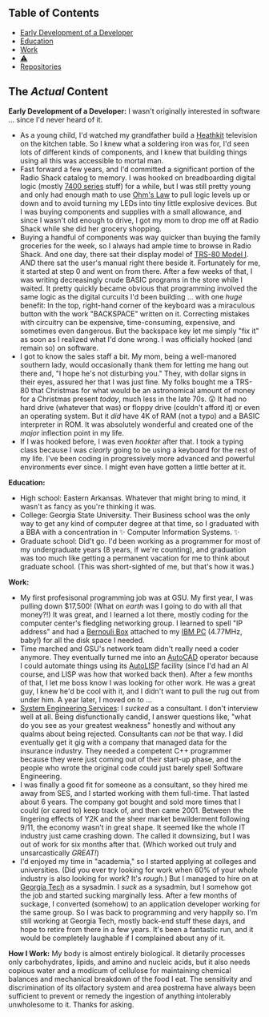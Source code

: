 

## Table of Contents
- [Early Development of a Developer](#development)
- [Education](#education)
- [Work](#work)
- [:warning:](#just_silly)
- [Repositories](#repos)

## The _Actual_ Content
<a name="development"></a>**Early Development of a Developer:** I wasn't originally interested in software ... since I'd never heard of it.
- As a young child, I'd watched my grandfather build a [Heathkit](https://www.heathkit.com) television on the kitchen table. So I knew what a soldering iron was for, I'd seen lots of different kinds of components, and I knew that building things using all this was accessible to mortal man.
- Fast forward a few years, and I'd committed a significant portion of the Radio Shack catalog to memory. I was hooked on breadboarding digital logic (mostly [7400 series](https://en.wikipedia.org/wiki/7400-series_integrated_circuits) stuff) for a while, but I was still pretty young and only had enough math to use [Ohm's Law](https://en.wikipedia.org/wiki/Ohm's_law) to pull logic levels up or down and to avoid turning my LEDs into tiny little explosive devices. But I was buying components and supplies with a small allowance, and since I wasn't old enough to drive, I got my mom to drop me off at Radio Shack while she did her grocery shopping.
- Buying a handful of components was way quicker than buying the family groceries for the week, so I always had ample time to browse in Radio Shack. And one day, there sat their display model of [TRS-80 Model I](https://en.wikipedia.org/wiki/TRS-80). _AND_ there sat the user's manual right there beside it. Fortunately for me, it started at step 0 and went on from there. After a few weeks of that, I was writing decreasingly crude BASIC programs in the store while I waited. It pretty quickly became obvious that programming involved the same logic as the digital curcuits I'd been building ... with one _huge_ benefit: In the top, right-hand corner of the keyboard was a miraculous button with the work "BACKSPACE" written on it. Correcting mistakes with circuitry can be expensive, time-consuming, expensive, and sometimes even dangerous. But the backspace key let me simply "fix it" as soon as I realized what I'd done wrong. I was officially hooked (and remain so) on software.
- I got to know the sales staff a bit. My mom, being a well-manored southern lady, would occasionally thank them for letting me hang out there and, "I hope he's not disturbing you." They, with dollar signs in their eyes, assured her that I was just fine. My folks bought me a TRS-80 that Christmas for what would be an astronomical amount of money for a Christmas present _today_, much less in the late 70s. :astonished:  It had no hard drive (whatever that was) or floppy drive (couldn't afford it) or even an operating system. But it _did_ have 4K of RAM (not a typo) and a BASIC interpreter in ROM. It was absolutely wonderful and created one of the _major_ inflection point in my life.
- If I was hooked before, I was even _hookter_ after that. I took a typing class because I was _clearly_ going to be using a keyboard for the rest of my life. I've been coding in progressively more advanced and powerful environments ever since. I might even have gotten a little better at it.

<a name="education"></a>**Education:**
- High school: Eastern Arkansas. Whatever that might bring to mind, it wasn't as fancy as you're thinking it was.
- College: Georgia State University. Their Business school was the only way to get any kind of computer degree at that time, so I graduated with a BBA with a concentration in :sparkles: Computer Information Systems. :sparkles:
- Graduate school: Did't go. I'd been working as a programmer for most of my undergraduate years (8 years, if we're counting), and graduation was too much like getting a permanent vacation for me to think about graduate school. (This was short-sighted of me, but that's how it was.)

<a name="work"></a>**Work:**
- My first profesisonal programming job was at GSU. My first year, I was pulling down $17,500! (What on _earth_ was I going to do with all that money?!) It was great, and I learned a lot there, mostly coding for the computer center's fledgling networking group. I learned to spell "IP address" and had a [Bernouli Box](https://en.wikipedia.org/wiki/Bernoulli_Box) attached to my [IBM PC](https://en.wikipedia.org/wiki/IBM_Personal_Computer) (4.77MHz, baby!) for all the disk space I needed.
- Time marched and GSU's network team didn't really need a coder anymore. They eventually turned me into an [AutoCAD](https://www.autodesk.com) operator because I could automate things using its [AutoLISP](https://en.wikipedia.org/wiki/AutoLISP) facility (since I'd had an AI course, and LISP was how that worked back then). After a few months of that, I let me boss know I was looking for other work. He was a great guy, I knew he'd be cool with it, and I didn't want to pull the rug out from under him. A year later, I moved on to ...
- [System Engineering Services](https://www.sesc.com): I _sucked_ as a consultant. I don't interview well at all. Being disfunctionally candid, I answer questions like, "what do you see as your greatest weakness" honestly and without any qualms about being rejected. Consultants can _not_ be that way. I did eventually get it gig with a company that managed data for the insurance industry. They needed a competent C++ programmer because they were just coming out of their start-up phase, and the people who wrote the original code could just barely spell Software Engineering.
- I was finally a good fit for someone as a consultant, so they hired me away from SES, and I started working with them full-time. That lasted about 6 years. The company got bought and sold more times that I could (or cared to) keep track of, and then came 2001. Between the lingering effects of Y2K and the sheer market bewilderment following 9/11, the economy wasn't in great shape. It seemed like the whole IT industry just came crashing down. The called it downsizing, but I was out of work for six months after that. (Which worked out truly and unsarcastically _GREAT!_)
- I'd enjoyed my time in "academia," so I started applying at colleges and universities. (Did you ever try looking for work when 60% of your whole industry is also looking for work? It's _rough_.) But I managed to hire on at [Georgia Tech](https://gatech.edu) as a sysadmin. I _suck_ as a sysadmin, but I somehow got the job and started sucking marginally less. After a few months of suckage, I converted (somehow) to an application developer working for the same group. So I was back to programming and very happily so. I'm still working at Georgia Tech, mostly back-end stuff these days, and hope to retire from there in a few years. It's been a fantastic run, and it would be completely laughable if I complained about any of it.

<a name="just_silly"></a>**How I Work:** My body is almost entirely biological. It dietarily processes only carbohydrates, lipids, and amino and nucleic acids, but it also needs copious water and a modicum of cellulose for maintaining chemical balances and mechanical breakdown of the food I eat. The sensitivity and discrimination of its olfactory system and area postrema have always been sufficient to prevent or remedy the ingestion of anything intolerably unwholesome to it. Thanks for asking.

<!--
**jeffclough/jeffclough** is a ✨ _special_ ✨ repository because its `README.md` (this file) appears on your GitHub profile.

Here are some ideas to get you started:

- 🔭 I’m currently working on ...
- 🌱 I’m currently learning ...
- 👯 I’m looking to collaborate on ...
- 🤔 I’m looking for help with ...
- 💬 Ask me about ...
- 📫 How to reach me: ...
- 😄 Pronouns: ...
- ⚡ Fun fact: ...
-->
<a name="repos"></a>
